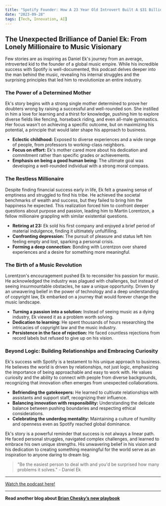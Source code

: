 ```yaml
---
title: "Spotify Founder: How A 23 Year Old Introvert Built A $31 Billion Business!"
date: "2023-09-28"
tags: [Tech, Innovation, AI]
---
```


## The Unexpected Brilliance of Daniel Ek: From Lonely Millionaire to Music Visionary

Few stories are as inspiring as Daniel Ek's journey from an average, introverted kid to the founder of a global music empire.  While his incredible success with Spotify is well-documented, this podcast delves deeper into the man behind the music, revealing his internal struggles and the surprising principles that led him to revolutionize an entire industry.

### The Power of a Determined Mother

Ek's story begins with a strong single mother determined to prove her doubters wrong by raising a successful and well-rounded son.  She instilled in him a love for learning and a thirst for knowledge, pushing him to explore diverse fields like fencing, horseback riding, and even all-male gymnastics.  Her focus wasn't on achieving a specific outcome, but on maximizing his potential, a principle that would later shape his approach to business.

* **Eclectic childhood:**  Exposed to diverse experiences and a wide range of people, from professors to working-class neighbors.
* **Focus on effort:**  Ek's mother cared more about his dedication and commitment rather than specific grades or achievements.
* **Emphasis on being a good human being:**  The ultimate goal was developing a well-rounded individual with a strong moral compass.

### The Restless Millionaire

Despite finding financial success early in life, Ek felt a gnawing sense of emptiness and struggled to find his tribe.  He achieved the societal benchmarks of wealth and success, but they failed to bring him the happiness he expected.  This realization forced him to confront deeper questions about purpose and passion, leading him to Martin Lorentzon, a fellow millionaire grappling with similar existential questions.

* **Retiring at 23:**  Ek sold his first company and enjoyed a brief period of material indulgence, finding it ultimately unfulfilling.
* **Confronting depression:**  The pursuit of pleasure and status left him feeling empty and lost, sparking a personal crisis.
* **Forming a deep connection:**  Bonding with Lorentzon over shared experiences and a desire for something more meaningful.

### The Birth of a Music Revolution

Lorentzon's encouragement pushed Ek to reconsider his passion for music.  He acknowledged the industry was plagued with challenges, but instead of seeing insurmountable obstacles, he saw a unique opportunity.  Driven by an unwavering belief in the power of technology and a deep understanding of copyright law, Ek embarked on a journey that would forever change the music landscape.

* **Turning a passion into a solution:**  Instead of seeing music as a dying industry, Ek viewed it as a problem worth solving.
* **Dedication to learning:**  He spent thousands of hours researching the intricacies of copyright law and the music industry.
* **Persistence in the face of rejection:**  He faced countless rejections from record labels but refused to give up on his vision.

###  Beyond Logic: Building Relationships and Embracing Curiosity

Ek's success with Spotify is a testament to his unique approach to business.  He believes the world is driven by relationships, not just logic, emphasizing the importance of being approachable and easy to work with.  He values curiosity and the ability to connect with people from diverse backgrounds, recognizing that innovation often emerges from unexpected collaborations.

* **Befriending the gatekeepers:**  He learned to cultivate relationships with assistants and support staff, recognizing their influence.
* **Balancing innovation with responsibility:**  Understanding the delicate balance between pushing boundaries and respecting ethical considerations.
* **Celebrating the underdog mentality:**  Maintaining a culture of humility and openness even as Spotify reached global dominance.

Ek's story is a powerful reminder that success is not always a linear path.  He faced personal struggles, navigated complex challenges, and learned to embrace his own unique strengths.  His unwavering belief in his vision and his dedication to creating something meaningful for the world serve as an inspiration to anyone daring to dream big.

> "Be the easiest person to deal with and you'd be surprised how many problems it solves." - Daniel Ek

---

<a href="https://youtube.com/watch?v=w_35cUaU_NA" target="_blank">Watch the podcast here!</a>


---

**Read another blog about [Brian Chesky’s new playbook](./20231112-brianchesky-lennyspodcast)**